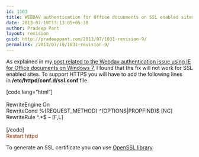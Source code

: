 ```yaml
---
id: 1103
title: WEBDAV authentication for Office docunments on SSL enabled sites
date: 2013-07-19T13:13:05+05:30
author: Pradeep Pant
layout: revision
guid: http://pradeeppant.com/2013/07/1031-revision-9/
permalink: /2013/07/19/1031-revision-9/
---
```

As explained in my[ post related to the Webdav authentication issue using IE for Office documents on Windows 7](http://pradeeppant.com/2012/05/solving-authentication-problem-while-opening-office-documents-hosted-on-apache-in-ie8ie9-on-windows-7/ "Solving authentication problem while opening Office documents hosted on Apache in IE8/IE9 on Windows 7"), I found that the fix will not work for SSL enabled sites. To support HTTPS you will have to add the following lines in **/etc/httpd/conf.d/ssl.conf** file.

[code lang=&#8221;html&#8221;]  
<VirtualHost>  
RewriteEngine On  
RewriteCond %{REQUEST_METHOD} ^(OPTIONS|PROPFIND)$ [NC]  
RewriteRule ^.*$ – [F,L]  
</VirtualHost>  
[/code]  
<span style="color: #993300;">Restart httpd</span>

To generate an SSL certificate you can use [OpenSSL library](http://www.openssl.org/)